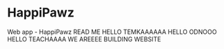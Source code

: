 # HappiPawz
Web app - HappiPawz
READ ME HELLO TEMKAAAAAA HELLO ODNOOO HELLO TEACHAAAA WE AREEEE BUILDING WEBSITE 
